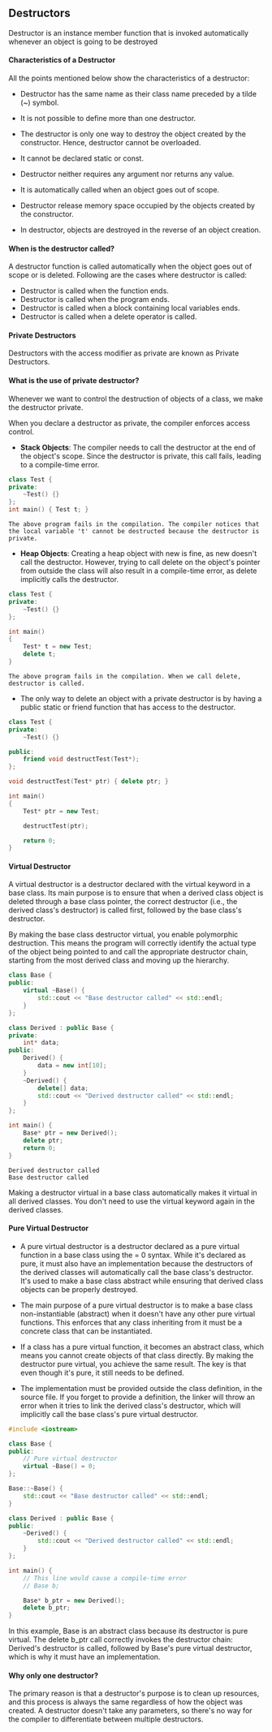 ## Destructors

Destructor is an instance member function that is invoked automatically whenever an object is going to be destroyed

#### Characteristics of a Destructor
All the points mentioned below show the characteristics of a destructor:

- Destructor has the same name as their class name preceded by a tilde (~) symbol.

- It is not possible to define more than one destructor.

- The destructor is only one way to destroy the object created by the constructor. Hence, destructor cannot be overloaded.

- It cannot be declared static or const.

- Destructor neither requires any argument nor returns any value.

- It is automatically called when an object goes out of scope. 

- Destructor release memory space occupied by the objects created by the constructor.

- In destructor, objects are destroyed in the reverse of an object creation.


#### When is the destructor called?

A destructor function is called automatically when the object goes out of scope or is deleted. Following are the cases where destructor is called:

- Destructor is called when the function ends.
- Destructor is called when the program ends.
- Destructor is called when a block containing local variables ends.
- Destructor is called when a delete operator is called.


#### Private Destructors

Destructors with the access modifier as private are known as Private Destructors.

#### What is the use of private destructor?

Whenever we want to control the destruction of objects of a class, we make the destructor private.

When you declare a destructor as private, the compiler enforces access control.

- **Stack Objects**: The compiler needs to call the destructor at the end of the object's scope. Since the destructor is private, this call fails, leading to a compile-time error.

```c++
class Test {
private:
    ~Test() {}
};
int main() { Test t; }
```

```error
The above program fails in the compilation. The compiler notices that the local variable 't' cannot be destructed because the destructor is private.
```

- **Heap Objects**: Creating a heap object with new is fine, as new doesn't call the destructor. However, trying to call delete on the object's pointer from outside the class will also result in a compile-time error, as delete implicitly calls the destructor.

```c++
class Test {
private:
    ~Test() {}
};

int main()
{
    Test* t = new Test;
    delete t;
}
```

```error
The above program fails in the compilation. When we call delete, destructor is called. 
```

- The only way to delete an object with a private destructor is by having a public static or friend function that has access to the destructor.

```c++
class Test {
private:
    ~Test() {}

public:
    friend void destructTest(Test*);
};

void destructTest(Test* ptr) { delete ptr; }

int main()
{
    Test* ptr = new Test;

    destructTest(ptr);

    return 0;
}
```


#### Virtual Destructor

A virtual destructor is a destructor declared with the virtual keyword in a base class. Its main purpose is to ensure that when a derived class object is deleted through a base class pointer, the correct destructor (i.e., the derived class's destructor) is called first, followed by the base class's destructor.

By making the base class destructor virtual, you enable polymorphic destruction. This means the program will correctly identify the actual type of the object being pointed to and call the appropriate destructor chain, starting from the most derived class and moving up the hierarchy.

```c++
class Base {
public:
    virtual ~Base() { 
        std::cout << "Base destructor called" << std::endl;
    }
};

class Derived : public Base {
private:
    int* data;
public:
    Derived() {
        data = new int[10];
    }
    ~Derived() {
        delete[] data;
        std::cout << "Derived destructor called" << std::endl;
    }
};

int main() {
    Base* ptr = new Derived();
    delete ptr; 
    return 0;
}
```

```Output
Derived destructor called
Base destructor called
```

Making a destructor virtual in a base class automatically makes it virtual in all derived classes. You don't need to use the virtual keyword again in the derived classes.


#### Pure Virtual Destructor

- A pure virtual destructor is a destructor declared as a pure virtual function in a base class using the = 0 syntax. While it's declared as pure, it must also have an implementation because the destructors of the derived classes will automatically call the base class's destructor. It's used to make a base class abstract while ensuring that derived class objects can be properly destroyed.

- The main purpose of a pure virtual destructor is to make a base class non-instantiable (abstract) when it doesn't have any other pure virtual functions. This enforces that any class inheriting from it must be a concrete class that can be instantiated.

- If a class has a pure virtual function, it becomes an abstract class, which means you cannot create objects of that class directly. By making the destructor pure virtual, you achieve the same result. The key is that even though it's pure, it still needs to be defined.

- The implementation must be provided outside the class definition, in the source file. If you forget to provide a definition, the linker will throw an error when it tries to link the derived class's destructor, which will implicitly call the base class's pure virtual destructor.

```c++
#include <iostream>

class Base {
public:
    // Pure virtual destructor
    virtual ~Base() = 0;
};

Base::~Base() {
    std::cout << "Base destructor called" << std::endl;
}

class Derived : public Base {
public:
    ~Derived() {
        std::cout << "Derived destructor called" << std::endl;
    }
};

int main() {
    // This line would cause a compile-time error
    // Base b; 

    Base* b_ptr = new Derived(); 
    delete b_ptr;
}
```

In this example, Base is an abstract class because its destructor is pure virtual. The delete b_ptr call correctly invokes the destructor chain: Derived's destructor is called, followed by Base's pure virtual destructor, which is why it must have an implementation.


#### Why only one destructor?

The primary reason is that a destructor's purpose is to clean up resources, and this process is always the same regardless of how the object was created. A destructor doesn't take any parameters, so there's no way for the compiler to differentiate between multiple destructors.



